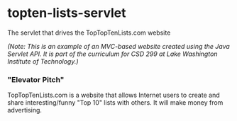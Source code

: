 # topten-lists-servlet
The servlet that drives the TopTopTenLists.com website

_(Note: This is an example of an MVC-based website created using the Java Servlet API. It is part of the curriculum for CSD 299 at Lake Washington Institute of Technology.)_

### "Elevator Pitch"
TopTopTenLists.com is a website that allows Internet users to create and share interesting/funny "Top 10" lists with others. It will make money from advertising.
